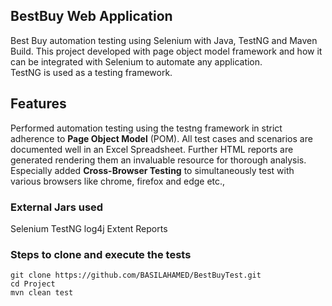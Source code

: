 ## BestBuy Web Application

Best Buy automation testing using Selenium with Java, TestNG and Maven Build.
This project developed with page object model framework and how it can be integrated with Selenium to automate any application.  
TestNG is used as a testing framework. 

## Features
Performed automation testing using the testng framework in strict adherence to **Page Object Model** (POM). All test cases and scenarios are documented well in an Excel Spreadsheet. Further HTML reports are generated rendering them an invaluable resource for thorough analysis. Especially added **Cross-Browser Testing** to simultaneously test with various browsers like chrome, firefox and edge etc.,

### External Jars used
Selenium
TestNG
log4j
Extent Reports

### Steps to clone and execute the tests
```
git clone https://github.com/BASILAHAMED/BestBuyTest.git
cd Project
mvn clean test 
```

